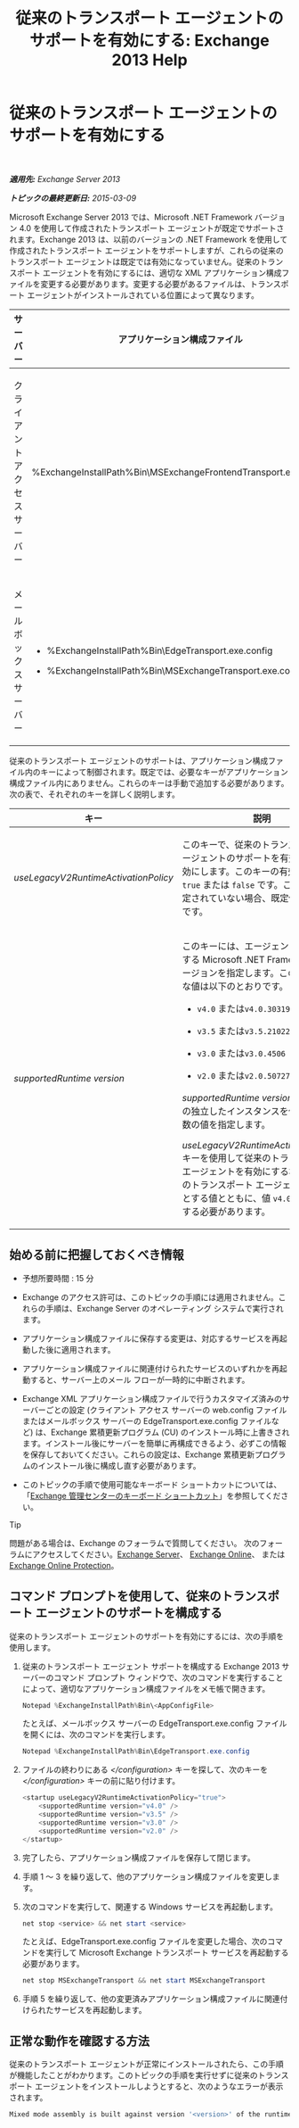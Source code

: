 ﻿---
title: '従来のトランスポート エージェントのサポートを有効にする: Exchange 2013 Help'
TOCTitle: 従来のトランスポート エージェントのサポートを有効にする
ms:assetid: 00617e87-7199-406e-b4a3-94378f657f1f
ms:mtpsurl: https://technet.microsoft.com/ja-jp/library/JJ591524(v=EXCHG.150)
ms:contentKeyID: 49115877
ms.date: 04/24/2018
mtps_version: v=EXCHG.150
ms.translationtype: HT
---

# 従来のトランスポート エージェントのサポートを有効にする

 

_**適用先:** Exchange Server 2013_

_**トピックの最終更新日:** 2015-03-09_

Microsoft Exchange Server 2013 では、Microsoft .NET Framework バージョン 4.0 を使用して作成されたトランスポート エージェントが既定でサポートされます。Exchange 2013 は、以前のバージョンの .NET Framework を使用して作成されたトランスポート エージェントをサポートしますが、これらの従来のトランスポート エージェントは既定では有効になっていません。従来のトランスポート エージェントを有効にするには、適切な XML アプリケーション構成ファイルを変更する必要があります。変更する必要があるファイルは、トランスポート エージェントがインストールされている位置によって異なります。


<table>
<colgroup>
<col style="width: 33%" />
<col style="width: 33%" />
<col style="width: 33%" />
</colgroup>
<thead>
<tr class="header">
<th>サーバー</th>
<th>アプリケーション構成ファイル</th>
<th>Microsoft Windows サービス</th>
</tr>
</thead>
<tbody>
<tr class="odd">
<td><p>クライアント アクセス サーバー</p></td>
<td><p>%ExchangeInstallPath%Bin\MSExchangeFrontendTransport.exe.config</p></td>
<td><p>Microsoft Exchange フロント エンド トランスポート (MSExchangeFrontendTransport)</p></td>
</tr>
<tr class="even">
<td><p>メールボックス サーバー</p></td>
<td><ul>
<li><p>%ExchangeInstallPath%Bin\EdgeTransport.exe.config</p></li>
<li><p>%ExchangeInstallPath%Bin\MSExchangeTransport.exe.config</p></li>
</ul></td>
<td><p>Microsoft Exchange トランスポート (MSExchangeTransport)</p></td>
</tr>
</tbody>
</table>


従来のトランスポート エージェントのサポートは、アプリケーション構成ファイル内のキーによって制御されます。既定では、必要なキーがアプリケーション構成ファイル内にありません。これらのキーは手動で追加する必要があります。次の表で、それぞれのキーを詳しく説明します。


<table>
<colgroup>
<col style="width: 50%" />
<col style="width: 50%" />
</colgroup>
<thead>
<tr class="header">
<th>キー</th>
<th>説明</th>
</tr>
</thead>
<tbody>
<tr class="odd">
<td><p><em>useLegacyV2RuntimeActivationPolicy</em></p></td>
<td><p>このキーで、従来のトランスポート エージェントのサポートを有効または無効にします。このキーの有効な値は、<code>true</code> または <code>false</code> です。このキーが指定されていない場合、既定値は <code>false</code> です。</p></td>
</tr>
<tr class="even">
<td><p><em>supportedRuntime version</em></p></td>
<td><p>このキーには、エージェントが必要とする Microsoft .NET Framework のバージョンを指定します。このキーで有効な値は以下のとおりです。</p>
<ul>
<li><p><code>v4.0</code> または<code>v4.0.30319</code></p></li>
<li><p><code>v3.5</code> または<code>v3.5.21022</code></p></li>
<li><p><code>v3.0</code> または<code>v3.0.4506</code></p></li>
<li><p><code>v2.0</code> または<code>v2.0.50727</code></p></li>
</ul>
<p><em>supportedRuntime version</em> キーの複数の独立したインスタンスを使用して、複数の値を指定します。</p>
<p><em>useLegacyV2RuntimeActivationPolicy</em> キーを使用して従来のトランスポート エージェントを有効にする場合、従来のトランスポート エージェントが必要とする値とともに、値 <code>v4.0</code> を常に指定する必要があります。</p></td>
</tr>
</tbody>
</table>


## 始める前に把握しておくべき情報

  - 予想所要時間 : 15 分

  - Exchange のアクセス許可は、このトピックの手順には適用されません。これらの手順は、Exchange Server のオペレーティング システムで実行されます。

  - アプリケーション構成ファイルに保存する変更は、対応するサービスを再起動した後に適用されます。

  - アプリケーション構成ファイルに関連付けられたサービスのいずれかを再起動すると、サーバー上のメール フローが一時的に中断されます。

  - Exchange XML アプリケーション構成ファイルで行うカスタマイズ済みのサーバーごとの設定 (クライアント アクセス サーバーの web.config ファイルまたはメールボックス サーバーの EdgeTransport.exe.config ファイルなど) は、Exchange 累積更新プログラム (CU) のインストール時に上書きされます。インストール後にサーバーを簡単に再構成できるよう、必ずこの情報を保存しておいてください。これらの設定は、Exchange 累積更新プログラムのインストール後に構成し直す必要があります。

  - このトピックの手順で使用可能なキーボード ショートカットについては、「[Exchange 管理センターのキーボード ショートカット](keyboard-shortcuts-in-the-exchange-admin-center-exchange-online-protection-help.md)」を参照してください。


> [!TIP]
> 問題がある場合は、Exchange のフォーラムで質問してください。 次のフォーラムにアクセスしてください。<A href="https://go.microsoft.com/fwlink/p/?linkid=60612">Exchange Server</A>、 <A href="https://go.microsoft.com/fwlink/p/?linkid=267542">Exchange Online</A>、 または <A href="https://go.microsoft.com/fwlink/p/?linkid=285351">Exchange Online Protection</A>。



## コマンド プロンプトを使用して、従来のトランスポート エージェントのサポートを構成する

従来のトランスポート エージェントのサポートを有効にするには、次の手順を使用します。

1.  従来のトランスポート エージェント サポートを構成する Exchange 2013 サーバーのコマンド プロンプト ウィンドウで、次のコマンドを実行することによって、適切なアプリケーション構成ファイルをメモ帳で開きます。
    
    ```powershell
    Notepad %ExchangeInstallPath%Bin\<AppConfigFile>
    ```
    
    たとえば、メールボックス サーバーの EdgeTransport.exe.config ファイルを開くには、次のコマンドを実行します。
    
    ```powershell
    Notepad %ExchangeInstallPath%Bin\EdgeTransport.exe.config
    ```

2.  ファイルの終わりにある *\</configuration\>* キーを探して、次のキーを *\</configuration\>* キーの前に貼り付けます。
    
    ```powershell
    <startup useLegacyV2RuntimeActivationPolicy="true">
        <supportedRuntime version="v4.0" />
        <supportedRuntime version="v3.5" />
        <supportedRuntime version="v3.0" />
        <supportedRuntime version="v2.0" />
    </startup>
    ```

3.  完了したら、アプリケーション構成ファイルを保存して閉じます。

4.  手順 1 ～ 3 を繰り返して、他のアプリケーション構成ファイルを変更します。

5.  次のコマンドを実行して、関連する Windows サービスを再起動します。
    
    ```powershell
    net stop <service> && net start <service>
    ```
    
    たとえば、EdgeTransport.exe.config ファイルを変更した場合、次のコマンドを実行して Microsoft Exchange トランスポート サービスを再起動する必要があります。
    
    ```powershell
    net stop MSExchangeTransport && net start MSExchangeTransport
    ```

6.  手順 5 を繰り返して、他の変更済みアプリケーション構成ファイルに関連付けられたサービスを再起動します。

## 正常な動作を確認する方法

従来のトランスポート エージェントが正常にインストールされたら、この手順が機能したことがわかります。このトピックの手順を実行せずに従来のトランスポート エージェントをインストールしようとすると、次のようなエラーが表示されます。

```powershell
Mixed mode assembly is built against version '<version>' of the runtime and cannot be loaded in the 4.0 runtime without additional configuration information.
```

